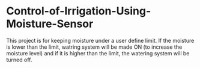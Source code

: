 # Control-of-Irrigation-Using-Moisture-Sensor

This project is for keeping moisture under a user define limit. If the moisture is lower than the limit, watring system will be made ON (to increase the moisture level) and if it is higher than the limit, the watering system will be turned off. 

